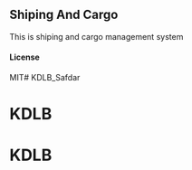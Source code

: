 ## Shiping And Cargo

This is shiping and cargo management system

#### License

MIT# KDLB_Safdar
# KDLB
# KDLB
